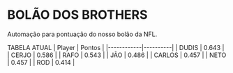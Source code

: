 # BOLÃO DOS BROTHERS
Automação para pontuação do nosso bolão da NFL.

TABELA ATUAL
|   Player   |  Pontos  |
|------------|----------|
|   DUDIS   |    0.643    |
|   CERJO   |    0.586    |
|    RAFO   |    0.543    |
|    JÃO    |    0.486    |
|  CARLOS   |    0.457    |
|   NETO    |    0.457    |
|  ROD      |    0.414    |